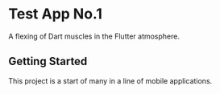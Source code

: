 # Test App No.1

A flexing of Dart muscles in the Flutter atmosphere.

## Getting Started

This project is a start of many in a line of mobile applications.
